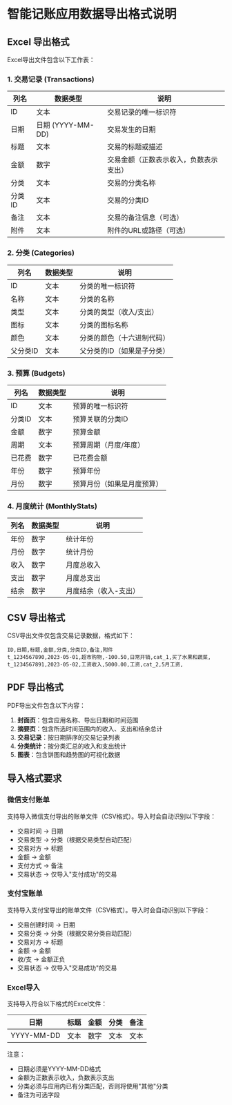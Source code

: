 # 智能记账应用数据导出格式说明

## Excel 导出格式

Excel导出文件包含以下工作表：

### 1. 交易记录 (Transactions)

| 列名 | 数据类型 | 说明 |
|------|---------|------|
| ID | 文本 | 交易记录的唯一标识符 |
| 日期 | 日期 (YYYY-MM-DD) | 交易发生的日期 |
| 标题 | 文本 | 交易的标题或描述 |
| 金额 | 数字 | 交易金额（正数表示收入，负数表示支出） |
| 分类 | 文本 | 交易的分类名称 |
| 分类ID | 文本 | 交易的分类ID |
| 备注 | 文本 | 交易的备注信息（可选） |
| 附件 | 文本 | 附件的URL或路径（可选） |

### 2. 分类 (Categories)

| 列名 | 数据类型 | 说明 |
|------|---------|------|
| ID | 文本 | 分类的唯一标识符 |
| 名称 | 文本 | 分类的名称 |
| 类型 | 文本 | 分类的类型（收入/支出） |
| 图标 | 文本 | 分类的图标名称 |
| 颜色 | 文本 | 分类的颜色（十六进制代码） |
| 父分类ID | 文本 | 父分类的ID（如果是子分类） |

### 3. 预算 (Budgets)

| 列名 | 数据类型 | 说明 |
|------|---------|------|
| ID | 文本 | 预算的唯一标识符 |
| 分类ID | 文本 | 预算关联的分类ID |
| 金额 | 数字 | 预算金额 |
| 周期 | 文本 | 预算周期（月度/年度） |
| 已花费 | 数字 | 已花费金额 |
| 年份 | 数字 | 预算年份 |
| 月份 | 数字 | 预算月份（如果是月度预算） |

### 4. 月度统计 (MonthlyStats)

| 列名 | 数据类型 | 说明 |
|------|---------|------|
| 年份 | 数字 | 统计年份 |
| 月份 | 数字 | 统计月份 |
| 收入 | 数字 | 月度总收入 |
| 支出 | 数字 | 月度总支出 |
| 结余 | 数字 | 月度结余（收入-支出） |

## CSV 导出格式

CSV导出文件仅包含交易记录数据，格式如下：

```
ID,日期,标题,金额,分类,分类ID,备注,附件
t_1234567890,2023-05-01,超市购物,-100.50,日常开销,cat_1,买了水果和蔬菜,
t_1234567891,2023-05-02,工资收入,5000.00,工资,cat_2,5月工资,
```

## PDF 导出格式

PDF导出文件包含以下内容：

1. **封面页**：包含应用名称、导出日期和时间范围
2. **摘要页**：包含所选时间范围内的收入、支出和结余总计
3. **交易记录**：按日期排序的交易记录列表
4. **分类统计**：按分类汇总的收入和支出统计
5. **图表**：包含饼图和趋势图的可视化数据

## 导入格式要求

### 微信支付账单

支持导入微信支付导出的账单文件（CSV格式）。导入时会自动识别以下字段：

- 交易时间 → 日期
- 交易类型 → 分类（根据交易类型自动匹配）
- 交易对方 → 标题
- 金额 → 金额
- 支付方式 → 备注
- 交易状态 → 仅导入"支付成功"的交易

### 支付宝账单

支持导入支付宝导出的账单文件（CSV格式）。导入时会自动识别以下字段：

- 交易创建时间 → 日期
- 交易分类 → 分类（根据交易分类自动匹配）
- 交易对方 → 标题
- 金额 → 金额
- 收/支 → 金额正负
- 交易状态 → 仅导入"交易成功"的交易

### Excel导入

支持导入符合以下格式的Excel文件：

| 日期 | 标题 | 金额 | 分类 | 备注 |
|------|------|------|------|------|
| YYYY-MM-DD | 文本 | 数字 | 文本 | 文本 |

注意：
- 日期必须是YYYY-MM-DD格式
- 金额为正数表示收入，负数表示支出
- 分类必须与应用内已有分类匹配，否则将使用"其他"分类
- 备注为可选字段
